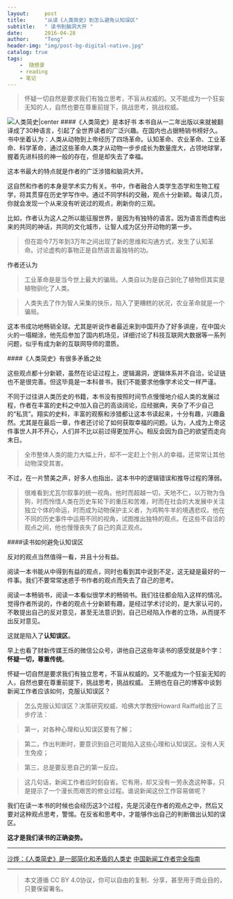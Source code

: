 ```yaml
---
layout:     post
title:      "从读《人类简史》到怎么避免认知误区"
subtitle:   " 读书到脑洞大开 "
date:       2016-04-28 
author:     "Teng"
header-img: "img/post-bg-digital-native.jpg"
catalog: true
tags:
    -  随想录
    - reading
    - 笔记
---
```


> 怀疑一切自然是要求我们有独立思考，不盲从权威的。又不能成为一个狂妄无知的人，自然也要在尊重前提下，挑战思考，挑战权威。


![人类简史|center](https://img3.doubanio.com/lpic/s27814883.jpg)
####《人类简史》是本好书
本书自从一二年出版以来就被翻译成了30种语言，引起了全世界读者的广泛兴趣。在国内也占据畅销书榜好久。
书中坐着认为：人类从动物到上帝经历了四场革命。认知革命、农业革命、工业革命、科学革命，通过这些革命人类才从动物一步步成长为数量庞大，占领地球掌，握着先进科技的神一般的存在，但是却失去了幸福。

这本书最大的特点就是作者的广泛涉猎和脑洞大开。

这自然和作者的本身是学术实力有关。书中，作者融合人类学生态学和生物工程学，将其贯穿在历史学写作中。通过不同学科的交融，观点十分新颖。每读几页，你就会发现一个从来没有听说过的观点，刷新你的三观。

比如，作者认为这人之所以能征服世界，是因为有独特的语言。因为语言而虚构出来的共同的神话，共同的文化城市，让智人成为区分开动物的第一步。
>但在距今7万年到3万年之间出现了新的思维和沟通方式，发生了认知革命。讨论虚构的事物正是自然语言最独特的功。

作者还认为

>工业革命是是当今世上最大的骗局。人类自以为是自己驯化了植物但其实是植物驯化了人类。



> 人类失去了作为智人采集的快乐，陷入了更糟糕的状况，农业革命就是一个骗局。

这本书成功地畅销全球。尤其是听说作者最近来到中国开办了好多讲座，在中国火火的一塌糊涂，他先后参加了国内机场见，详细讨论了科技互联网大数据等一系列问题，似乎有成为新的互联网导师的潜质。

####《人类简史》有很多矛盾之处

这些观点都十分新颖，虽然在论证过程上，逻辑漏洞，逻辑体系并不自洽，论证链也不是很完善。但这毕竟是一本科普书，我们不能要求他像学术论文一样严谨。

不同于过往讲人类历史的书籍，本书没有按照时间节点慢慢地介绍人类的发展过程，作者在丰富的史料之中加入自己的高谈阔论，应经据典，夹杂了不少自己的“私货”。翔实的史料，丰富的观察和涉猎都让这本书读起来，十分有趣，兴趣盎然。尤其是在最后一章，作者还讨论了如何获取幸福的问题。认为，人成为上帝这件事世人并不开心，人们并不比以前过得更加开心。相反会因为自己的欲望而走向末日。

>全市整体人类的能力大幅上升，却不一定赶上个别人的幸福，还常常让其他动物深受其害。

不过，在一片赞美之声，好多人也指出，这本书中的逻辑错误和推导过程的薄弱。

 > 很难看到尤瓦尔叙事的统一视角。他时而超越一切，天地不仁，以万物为刍狗，时而怜惜人类在历史车轮下的重压和苦难，时而在社会的大发展中关注独立个体的命运，时而成为动物保护主义者，为鸡鸭牛羊的境遇悲叹。他在不同的历史事件中运用不同的视角，试图推出独特的观点。在这些不自洽的观点之间，他也慢慢丧失了自己的真正观点。

####读书如何避免认知误区

反对的观点当然值得一看，并且十分有益。

阅读一本书能从中得到有益的观点，同时也看到其中说到不足，这无疑是最好的一件事。我们不要常常迷惑于书作者的观点而失去了自己的思考。

阅读一本畅销书，阅读一本看似很学术的畅销书。我们往往都会陷入这样的情况。觉得作者所说的，作者的观点十分新颖有趣，是经过学术讨论的，是大家认可的，不敢提出自己的反对意见，甚至无法意识到，自己已经陷入作者的立场，从而提不出反对意见。

这就是陷入了**认知误区**。

早上也看了财新传媒王烁的微信公众号，讲他自己这些年读书的感受就是8个字：**怀疑一切，尊重传统**。

怀疑一切自然是要求我们有独立思考，不盲从权威的。又不能成为一个狂妄无知的人，自然也要在尊重前提下，挑战思考，挑战权威。
王朔也在自己的博客中谈到新闻工作者应该如何，克服认知误区？

> 怎么克服认知误区？决策研究权威、哈佛大学教授Howard Raiffa给出了三步疗法：



> 第一，对各种心理和认知误区要有了解；



>第二，作出判断时，要意识到自己可能陷入这些心理和认知误区。没有人天生免疫；



>第三，总是要反思自己的第一反应。



>这几句话，新闻工作者应时刻自省。它有用，却又没有一劳永逸这种事，只是提示了一个漫长而艰苦的修业过程。谁说新闻这份工作容易做呢？

我们在读一本书的时候也会经历这3个过程，先是沉浸在作者的观点之中，然后又要对这种观点思考，警惕。在反省和思考中，才能够作出自己的判断做出认知的误区。

**这才是我们读书的正确姿势。**

----------
[沙烨：《人类简史》是一部简化和矛盾的人类史](http://finance.sina.com.cn/roll/2016-04-28/doc-ifxrtzte9738339.shtml)
[中国新闻工作者完全指南](http://wangshuo.blog.caixin.com/archives/145652)

------
> 本文遵循 CC BY 4.0协议，你可以自由的复制、分享，甚至用于商业目的，只要保留署名。






